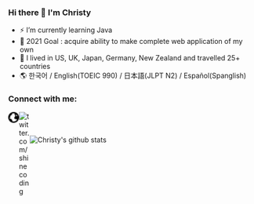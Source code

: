 ### Hi there 👋 I'm Christy

- ⚡ I’m currently learning Java
- 🎯 2021 Goal : acquire ability to make complete web application of my own
- 🚀 I lived in US, UK, Japan, Germany, New Zealand and travelled 25+ countries
- 🌎 한국어 / English(TOEIC 990) / 日本語(JLPT N2) / Español(Spanglish)


### Connect with me:
[<img align="left" alt="shinecoding.github.io" width="22px" src="https://raw.githubusercontent.com/iconic/open-iconic/master/svg/globe.svg" />](https://shinecoding.github.io/)
[<img align="left" alt="twitter.com/shinecoding" width="22px" src="https://cdn.jsdelivr.net/npm/simple-icons@v3/icons/twitter.svg" />](https://twitter.com/shinecoding)

<br/>
<br/>

![Christy's github stats](https://github-readme-stats.vercel.app/api?username=shinecoding&theme=material-palenight&show_icons=true)
